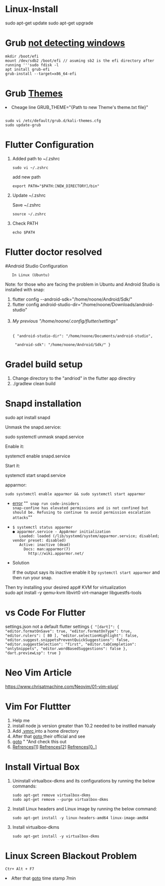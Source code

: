 # Linux-Install
  sudo apt-get update
  sudo apt-get upgrade

#  Grub <a href='https://www.linuxquestions.org/questions/linux-software-2/update-grub-cannot-find-windows-10-a-4175673231/'>not detecting windows</a>
<pre><code>mkdir /boot/efi
mount /dev/sdb2 /boot/efi // asuming sb2 is the efi directory after running '''sudo fdisk -l
apt install grub-efi
grub-install --target=x86_64-efi</code></pre>

# Grub <a href='https://github.com/ChrisTitusTech/Top-5-Bootloader-Themes'>Themes</a>
<li>Cheage line GRUB_THEME="{Path to new Theme's theme.txt file}"</li>
<pre><code>
sudo vi /etc/default/grub.d/kali-themes.cfg
sudo update-grub
</code></pre>



# Flutter Configuration

<ol>
<li><p>Added path to ~/.zshrc  </p>

<p><code>sudo vi ~/.zshrc</code></p>

<p>add new path </p>

<pre class="lang-sh s-code-block hljs bash"><code><span class="hljs-built_in">export</span> PATH=<span class="hljs-string">"<span class="hljs-variable">$PATH</span>:[NEW_DIRECTORY]/bin"</span>
</code></pre></li>
<li><p>Update ~/.zshrc </p>

<p>Save ~/.zshrc  </p>

<p><code>source ~/.zshrc</code></p></li>
<li><p>Check PATH</p>

<p><code>echo $PATH</code></p></li>
</ol>


# Flutter doctor resolved
#Android Studio Configuration
       
       In Linux (Ubuntu)

Note: for those who are facing the problem in Ubuntu and Android Studio is installed with snap:
 <ol>
      <li> flutter config --android-sdk="/home/noone/Android/Sdk/"</li>
      <li> flutter config android-studio-dir="/home/noone/Downloads/android-studio"</li>
      <li><h6> My previous "/home/noone/.config/flutter/settings"</h6>
           <p><code>{ "android-studio-dir": "/home/noone/Documents/android-studio",</code></p>
           <p><code> "android-sdk": "/home/noone/Android/Sdk/" }</code></p></li>
 </ol>
      
  
    
    
      

      
# Gradel build setup
<ol>
<li>Change directory to the "andriod" in the flutter app directiry  </li>  
<li>./gradlew clean build  </li>
</ol>



# Snapd installation
sudo apt install snapd   


  Unmask the snapd.service:

sudo systemctl unmask snapd.service

  Enable it:

systemctl enable snapd.service

  Start it:

systemctl start snapd.service

  apparmor:
<pre><code>sudo systemctl enable apparmor && sudo systemctl start apparmor</code></pre>

<ul>
  <li> <a href="https://forum.snapcraft.io/t/snap-confine-has-elevated-permissions-and-is-not-confined-but-should-be/4994">error</a>  ""<code> snap run code-insiders                                                                                                                                         snap-confine has elevated permissions and is not confined but should be. Refusing to continue to avoid permission escalation attacks</code>""
</li>
  <li><pre><code>$ systemctl status apparmor
● apparmor.service - AppArmor initialization
   Loaded: loaded (/lib/systemd/system/apparmor.service; disabled; vendor preset: disabled)
   Active: inactive (dead)
     Docs: man:apparmor(7)
       http://wiki.apparmor.net/
</code></pre></li>
  <li>Solution <p>If the output says its inactive enable it by <code>systemctl start apparmor</code> and then run your snap.</p></li>
 
  
</ul>


  Then try installing your desired app# KVM for virtualization<br>
sudo apt install -y qemu-kvm libvirt0 virt-manager libguestfs-tools



# vs Code For Flutter 
settings.json
not a default flutter settings
<code>{
    "[dart]": {
        "editor.formatOnSave": true,
        "editor.formatOnType": true,
        "editor.rulers": [
            80
        ],
        "editor.selectionHighlight": false,
        "editor.suggest.snippetsPreventQuickSuggestions": false,
        "editor.suggestSelection": "first",
        "editor.tabCompletion": "onlySnippets",
        "editor.wordBasedSuggestions": false
    },
    "dart.previewLsp": true
}</code>

# Neo Vim Article
https://www.chrisatmachine.com/Neovim/01-vim-plug/


# Vim For Fluttter
<ol>
<li>Help me  </li>
  <li>install node js version greater than 10.2 needed to be instlled manualy </li>
  <li>Add <a href="https://github.com/NomansKO/Linux-Install/blob/main/vimrc%20default">.vmrc </a> into a home directory</li>
  <li>After that <a href="https://github.com/NomansKO/coc.nvim">goto </a> their official and see </li>
  <li> <a href="https://dev.to/tavanarad/vim-as-a-flutter-ide-4p16"> goto</a> " "And check this out </li>  
  <li> <a href="https://www.digitalocean.com/community/tutorials/how-to-use-vundle-to-manage-vim-plugins-on-a-linux-vps"> Refrences[1]</a> 
        <a href="https://www.youtube.com/watch?v=gnupOrSEikQ&t=1s"> Refrences[2]</a> 
         <a href="https://ww"> Refrences[0..]</a> 
  </li> 
</ol>

# Install Virtual Box
<ol>
<li><p>Uninstall virtualbox-dkms and its configurations by running the below commands:</p>

<pre><code>sudo apt-get remove virtualbox-dkms
sudo apt-get remove --purge virtualbox-dkms
</code></pre></li>
<li><p>Install Linux headers and Linux image by running the below command:</p>

<pre><code>sudo apt-get install -y linux-headers-amd64 linux-image-amd64
</code></pre></li>
<li><p>Install virtualbox-dkms </p>

<pre><code>sudo apt-get install -y virtualbox-dkms
</code></pre></li>
</ol>

# Linux Screen Blackout Problem 
<pre><code>Ctr+ Alt + F7
</code></pre>
<li>After that <a href="https://www.youtube.com/watch?v=BAyzHP1Cqb0">goto</a> time stamp 7min </li>
